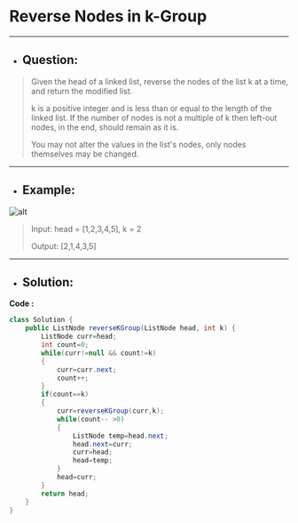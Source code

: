 # Reverse Nodes in k-Group
---
- ## Question:
> Given the head of a linked list, reverse the nodes of the list k at a time, and return the modified list.
> 
> k is a positive integer and is less than or equal to the length of the linked list. If the number of nodes is not a multiple of k then left-out nodes, in the end, should remain as it is.
> 
> You may not alter the values in the list's nodes, only nodes themselves may be changed.
---
- ## Example:
![alt](https://assets.leetcode.com/uploads/2020/10/03/reverse_ex1.jpg)
> Input: head = [1,2,3,4,5], k = 2
> 
> Output: [2,1,4,3,5]
---
- ## Solution:
**Code :**
```java
class Solution {
    public ListNode reverseKGroup(ListNode head, int k) {
        ListNode curr=head;
        int count=0;
        while(curr!=null && count!=k)
        {
            curr=curr.next;
            count++;
        }
        if(count==k)
        {
            curr=reverseKGroup(curr,k);
            while(count-- >0)
            {
                ListNode temp=head.next;
                head.next=curr;
                curr=head;
                head=temp;
            }
            head=curr;
        }
        return head;
    }
}
